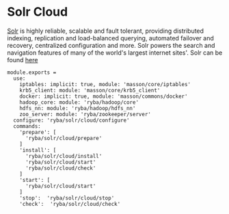 
# Solr Cloud

[Solr](http://lucene.apache.org/solr/standalone/) is highly reliable, scalable and fault tolerant, providing distributed indexing, replication and load-balanced querying, automated failover and recovery, centralized configuration and more.
Solr powers the search and navigation features of many of the world's largest internet sites'. 
Solr can be found [here](http://wwwftp.ciril.fr/pub/apache/lucene/solr/standalone/)

    module.exports = 
      use:
        iptables: implicit: true, module: 'masson/core/iptables'
        krb5_client: module: 'masson/core/krb5_client'
        docker: implicit: true, module: 'masson/commons/docker'
        hadoop_core: module: 'ryba/hadoop/core'
        hdfs_nn: module: 'ryba/hadoop/hdfs_nn'
        zoo_server: module: 'ryba/zookeeper/server'
      configure: 'ryba/solr/cloud/configure'
      commands:
        'prepare': [
          'ryba/solr/cloud/prepare'
        ]
        'install': [
          'ryba/solr/cloud/install'
          'ryba/solr/cloud/start'
          'ryba/solr/cloud/check'
        ]
        'start': [
          'ryba/solr/cloud/start'
        ]
        'stop':  'ryba/solr/cloud/stop'
        'check':  'ryba/solr/cloud/check'
